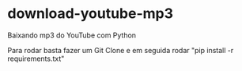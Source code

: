 # download-youtube-mp3
Baixando mp3 do YouTube com Python


Para rodar basta fazer um Git Clone e em seguida rodar "pip install -r requirements.txt"
